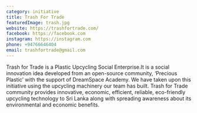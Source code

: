 ```yaml
---
category: initiative
title: Trash For Trade
featuredImage: trash.jpg
website: https://trashfortrade.com/
facebook: https://facebook.com
instagram: https://instagram.com
phone: +94766646404
email: trashfortrade@gmail.com
---
```


Trash for Trade is a Plastic Upcycling Social Enterprise.It is a social innovation idea developed from an open-source community, ‘Precious Plastic’ with the support of DreamSpace Academy. We have taken upon this initiative using the upcycling machinery our team has built.
Trash for Trade community provides innovative, economic, efficient, reliable, eco-friendly upcycling technology to Sri Lanka along with spreading awareness about its environmental and economic benefits.
